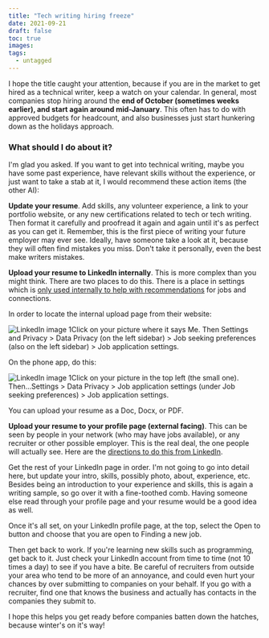 ```yaml
---
title: "Tech writing hiring freeze"
date: 2021-09-21
draft: false
toc: true
images:
tags:
  - untagged
---
```


I hope the title caught your attention, because if you are in the market to get hired as a technical writer, keep a watch on your calendar. In general, most companies stop hiring around the **end of October (sometimes weeks earlier), and start again around mid-January**. This often has to do with approved budgets for headcount, and also businesses just start hunkering down as the holidays approach.

### What should I do about it?

I'm glad you asked. If you want to get into technical writing, maybe you have some past experience, have relevant skills without the experience, or just want to take a stab at it, I would recommend these action items (the other AI):

**Update your resume**. Add skills, any volunteer experience, a link to your portfolio website, or any new certifications related to tech or tech writing. Then format it carefully and proofread it again and again until it's as perfect as you can get it. Remember, this is the first piece of writing your future employer may ever see. Ideally, have someone take a look at it, because they will often find mistakes you miss. Don't take it personally, even the best make writers mistakes.

**Upload your resume to LinkedIn internally**. This is more complex than you might think. There are two places to do this. There is a place in settings which is [only used internally to help with recommendations](https://www.linkedin.com/help/linkedin/answer/162/visibility-and-usage-of-your-uploaded-resume?lang=en) for jobs and connections.

In order to locate the internal upload page from their website:

![LinkedIn image 1](../images/linkedin1.png)Click on your picture where it says Me. Then Settings and Privacy > Data Privacy (on the left sidebar) > Job seeking preferences (also on the left sidebar) > Job application settings.

On the phone app, do this:

![LinkedIn image 1](../images/linkedin2.png)Click on your picture in the top left (the small one). Then...Settings > Data Privacy > Job application settings (under Job seeking preferences) > Job application settings.

You can upload your resume as a Doc, Docx, or PDF.

**Upload your resume to your profile page (external facing)**. This can be seen by people in your network (who may have jobs available), or any recruiter or other possible employer. This is the real deal, the one people will actually see. Here are the [directions to do this from LinkedIn](https://www.linkedin.com/help/linkedin/answer/161).

Get the rest of your LinkedIn page in order. I'm not going to go into detail here, but update your intro, skills, possibly photo, about, experience, etc. Besides being an introduction to your experience and skills, this is again a writing sample, so go over it with a fine-toothed comb. Having someone else read through your profile page and your resume would be a good idea as well.

Once it's all set, on your LinkedIn profile page, at the top, select the Open to button and choose that you are open to Finding a new job.

Then get back to work. If you're learning new skills such as programming, get back to it. Just check your LinkedIn account from time to time (not 10 times a day) to see if you have a bite. Be careful of recruiters from outside your area who tend to be more of an annoyance, and could even hurt your chances by over submitting to companies on your behalf. If you go with a recruiter, find one that knows the business and actually has contacts in the companies they submit to.

I hope this helps you get ready before companies batten down the hatches, because winter's on it's way!